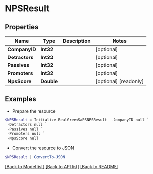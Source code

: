 # NPSResult
## Properties

Name | Type | Description | Notes
------------ | ------------- | ------------- | -------------
**CompanyID** | **Int32** |  | [optional] 
**Detractors** | **Int32** |  | [optional] 
**Passives** | **Int32** |  | [optional] 
**Promoters** | **Int32** |  | [optional] 
**NpsScore** | **Double** |  | [optional] [readonly] 

## Examples

- Prepare the resource
```powershell
$NPSResult = Initialize-RealGreenSaPSNPSResult  -CompanyID null `
 -Detractors null `
 -Passives null `
 -Promoters null `
 -NpsScore null
```

- Convert the resource to JSON
```powershell
$NPSResult | ConvertTo-JSON
```

[[Back to Model list]](../README.md#documentation-for-models) [[Back to API list]](../README.md#documentation-for-api-endpoints) [[Back to README]](../README.md)


